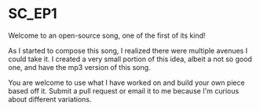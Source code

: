 # SC_EP1
Welcome to an open-source song, one of the first of its kind!

As I started to compose this song, I realized there were multiple avenues I could take it. I created a very small
portion of this idea, albeit a not so good one, and have the mp3 version of this song.

You are welcome to use what I have worked on and build your own piece based off it. Submit a pull request or email it to
me because I'm curious about different variations. 
